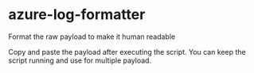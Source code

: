 # azure-log-formatter
Format the raw payload to make it human readable

Copy and paste the payload after executing the script.
You can keep the script running and use for multiple payload.


